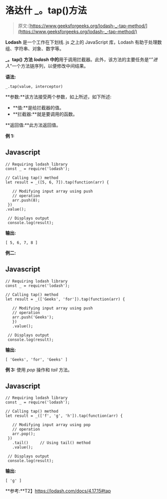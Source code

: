 # 洛达什 _。tap()方法

> 原文:[https://www.geeksforgeeks.org/lodash-_-tap-method/](https://www.geeksforgeeks.org/lodash-_-tap-method/)

**Lodash** 是一个工作在下划线. js 之上的 JavaScript 库，Lodash 有助于处理数组、字符串、对象、数字等。

**_。tap()** **方法 *lodash* 中的**用于调用拦截器。此外，该方法的主要任务是“*”进入*”一个方法链序列，以便修改中间结果。

**语法:**

```
_.tap(value, interceptor)

```

**参数:**该方法接受两个参数，如上所述，如下所述:

*   **值:**是给拦截器的值。
*   **拦截器:**就是要调用的函数。

**返回值:**此方法返回值。

**例 1:**

## Javascript

```
// Requiring lodash library
const _ = require('lodash');

// Calling tap() method
let result = _([5, 6, 7]).tap(function(arr) {

   // Modifying input array using push
   // operation
   arr.push(8);
 })
.value();

 // Displays output
 console.log(result);
```

**输出:**

```
[ 5, 6, 7, 8 ]

```

**例二:**

## Javascript

```
// Requiring lodash library
const _ = require('lodash');

// Calling tap() method
let result = _(['Geeks', 'for']).tap(function(arr) {

   // Modifying input array using push
   // operation
   arr.push('Geeks');
   })
   .value();

 // Displays output
 console.log(result);
```

**输出:**

```
[ 'Geeks', 'for', 'Geeks' ]

```

**例 3:** 使用 *pop* 操作和 *tail* 方法。

## Javascript

```
// Requiring lodash library
const _ = require('lodash');

// Calling tap() method
let result = _(['f', 'g', 'h']).tap(function(arr) {

   // Modifying input array using pop
   // operation
   arr.pop();
 })
   .tail()     // Using tail() method
   .value();

 // Displays output
 console.log(result);
```

**输出:**

```
[ 'g' ]

```

**参考:**T2】https://lodash.com/docs/4.17.15#tap